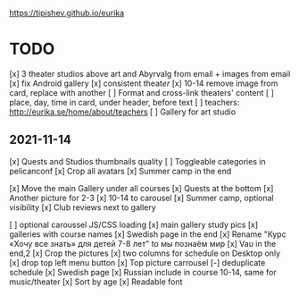https://tipishev.github.io/eurika

# TODO

[x] 3 theater studios above art and Abyrvalg from email + images from email
[x] fix Android gallery
[x] consistent theat*er*
[x] 10-14 remove image from card, replace with another
[ ] Format and cross-link theaters' content
[ ] place, day, time in card, under header, before text
[ ] teachers: http://eurika.se/home/about/teachers
[ ] Gallery for art studio

## 2021-11-14

[x] Quests and Studios thumbnails quality
[ ] Toggleable categories in pelicanconf
[x] Crop all avatars
[x] Summer camp in the end

[x] Move the main Gallery under all courses
[x] Quests at the bottom
[x] Another picture for 2-3
[x] 10-14 to carousel
[x] Summer camp, optional visibility
[x] Club reviews next to gallery

[ ] optional caroussel JS/CSS loading
[x] main gallery study pics
[x] galleries with course names
[x] Swedish page in the end
[x] Rename "Курс «Хочу все знать» для детей 7-8 лет" to мы познаём мир
[x] Vau in the end,2
[x] Crop the pictures
[x] two columns for schedule on Desktop only
[x] drop top left menu button
[x] Top picture carrousel
[-] deduplicate schedule
[x] Swedish page
[x] Russian include in course 10-14, same for music/theater
[x] Sort by age
[x] Readable font
